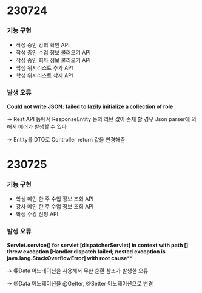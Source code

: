 # 230724

### 기능 구현

- 작성 중인 강의 확인 API
- 작성 중인 수업 정보 불러오기 API
- 작성 중인 회차 정보 불러오기 API
- 학생 위시리스트 추가 API
- 학생 위시리스트 삭제 API

### 발생 오류

**Could not write JSON: failed to lazily initialize a collection of role**

→ Rest API 등에서 ResponseEntity<Entity> 등의 리턴 값이 존재 할 경우 Json parser에 의해서 에러가 발생할 수 있다

→ Entity를 DTO로 Controller return 값을 변경해줌


# 230725

### 기능 구현

- 학생 메인 한 주 수업 정보 조회 API
- 강사 메인 한 주 수업 정보 조회 API
- 학생 수강 신청 API

### 발생 오류

**Servlet.service() for servlet [dispatcherServlet] in context with path [] threw exception [Handler dispatch failed; nested exception is java.lang.StackOverflowError] with root cause****

→ @Data 어노테이션을 사용해서 무한 순환 참조가 발생한 오류

→ @Data 어노테이션을 @Getter, @Setter 어노테이션으로 변경
